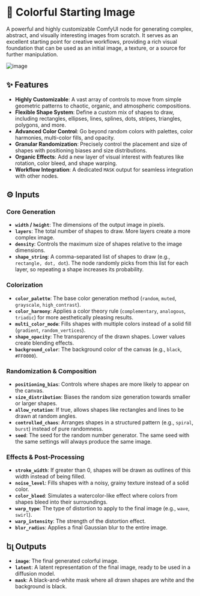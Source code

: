 # 🎨 Colorful Starting Image

A powerful and highly customizable ComfyUI node for generating complex, abstract, and visually interesting images from scratch. It serves as an excellent starting point for creative workflows, providing a rich visual foundation that can be used as an initial image, a texture, or a source for further manipulation.

![image](https://github.com/user-attachments/assets/d40e27d7-e17d-4750-b88b-9cf39b654823)

## ✨ Features

- **Highly Customizable**: A vast array of controls to move from simple geometric patterns to chaotic, organic, and atmospheric compositions.
- **Flexible Shape System**: Define a custom mix of shapes to draw, including rectangles, ellipses, lines, splines, dots, stripes, triangles, polygons, and more.
- **Advanced Color Control**: Go beyond random colors with palettes, color harmonies, multi-color fills, and opacity.
- **Granular Randomization**: Precisely control the placement and size of shapes with positioning biases and size distributions.
- **Organic Effects**: Add a new layer of visual interest with features like rotation, color bleed, and shape warping.
- **Workflow Integration**: A dedicated `MASK` output for seamless integration with other nodes.

## ⚙️ Inputs

### Core Generation
- **`width` / `height`**: The dimensions of the output image in pixels.
- **`layers`**: The total number of shapes to draw. More layers create a more complex image.
- **`density`**: Controls the maximum size of shapes relative to the image dimensions.
- **`shape_string`**: A comma-separated list of shapes to draw (e.g., `rectangle, dot, dot`). The node randomly picks from this list for each layer, so repeating a shape increases its probability.

### Colorization
- **`color_palette`**: The base color generation method (`random`, `muted`, `grayscale`, `high_contrast`).
- **`color_harmony`**: Applies a color theory rule (`complementary`, `analogous`, `triadic`) for more aesthetically pleasing results.
- **`multi_color_mode`**: Fills shapes with multiple colors instead of a solid fill (`gradient`, `random_vertices`).
- **`shape_opacity`**: The transparency of the drawn shapes. Lower values create blending effects.
- **`background_color`**: The background color of the canvas (e.g., `black`, `#FF0000`).

### Randomization & Composition
- **`positioning_bias`**: Controls where shapes are more likely to appear on the canvas.
- **`size_distribution`**: Biases the random size generation towards smaller or larger shapes.
- **`allow_rotation`**: If true, allows shapes like rectangles and lines to be drawn at random angles.
- **`controlled_chaos`**: Arranges shapes in a structured pattern (e.g., `spiral`, `burst`) instead of pure randomness.
- **`seed`**: The seed for the random number generator. The same seed with the same settings will always produce the same image.

### Effects & Post-Processing
- **`stroke_width`**: If greater than 0, shapes will be drawn as outlines of this width instead of being filled.
- **`noise_level`**: Fills shapes with a noisy, grainy texture instead of a solid color.
- **`color_bleed`**: Simulates a watercolor-like effect where colors from shapes bleed into their surroundings.
- **`warp_type`**: The type of distortion to apply to the final image (e.g., `wave`, `swirl`).
- **`warp_intensity`**: The strength of the distortion effect.
- **`blur_radius`**: Applies a final Gaussian blur to the entire image.

## ել Outputs
- **`image`**: The final generated colorful image.
- **`latent`**: A latent representation of the final image, ready to be used in a diffusion model.
- **`mask`**: A black-and-white mask where all drawn shapes are white and the background is black.